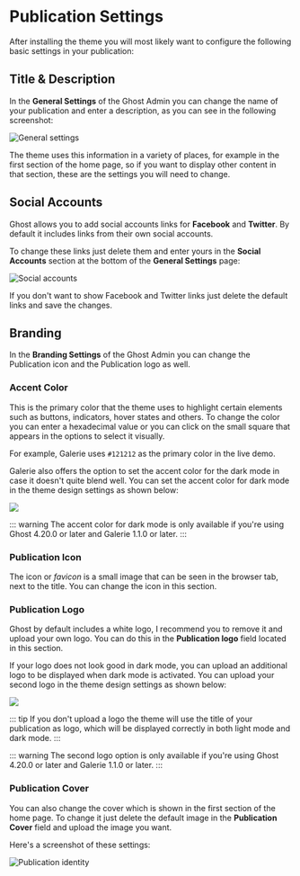 # Publication Settings

After installing the theme you will most likely want to configure the following basic settings in your publication:

## Title & Description

In the **General Settings** of the Ghost Admin you can change the name of your publication and enter a description, as you can see in the following screenshot:

![General settings](https://res.cloudinary.com/edev/image/upload/v1633197841/galerie/title-description.png)

The theme uses this information in a variety of places, for example in the first section of the home page, so if you want to display other content in that section, these are the settings you will need to change.

## Social Accounts

Ghost allows you to add social accounts links for **Facebook** and **Twitter**. By default it includes links from their own social accounts.

To change these links just delete them and enter yours in the **Social Accounts** section at the bottom of the **General Settings** page:

![Social accounts](https://res.cloudinary.com/edev/image/upload/v1633197948/galerie/social.png)

If you don't want to show Facebook and Twitter links just delete the default links and save the changes.

## Branding

In the **Branding Settings** of the Ghost Admin you can change the Publication icon and the Publication logo as well.

### Accent Color

This is the primary color that the theme uses to highlight certain elements such as buttons, indicators, hover states and others. To change the color you can enter a hexadecimal value or you can click on the small square that appears in the options to select it visually.

For example, Galerie uses `#121212` as the primary color in the live demo.

Galerie also offers the option to set the accent color for the dark mode in case it doesn't quite blend well. You can set the accent color for dark mode in the theme design settings as shown below:

![](https://res.cloudinary.com/edev/image/upload/v1643460047/galerie/CleanShot_2022-01-29_at_13.39.47.png)

::: warning
The accent color for dark mode is only available if you're using Ghost 4.20.0 or later and Galerie 1.1.0 or later.
:::

### Publication Icon

The icon or _favicon_ is a small image that can be seen in the browser tab, next to the title. You can change the icon in this section.

### Publication Logo

Ghost by default includes a white logo, I recommend you to remove it and upload your own logo. You can do this in the **Publication logo** field located in this section.

If your logo does not look good in dark mode, you can upload an additional logo to be displayed when dark mode is activated. You can upload your second logo in the theme design settings as shown below:

![](https://res.cloudinary.com/edev/image/upload/v1643460501/galerie/CleanShot_2022-01-29_at_13.46.44.png)

::: tip
If you don't upload a logo the theme will use the title of your publication as logo, which will be displayed correctly in both light mode and dark mode.
:::

::: warning
The second logo option is only available if you're using Ghost 4.20.0 or later and Galerie 1.1.0 or later.
:::

### Publication Cover

You can also change the cover which is shown in the first section of the home page. To change it just delete the default image in the **Publication Cover** field and upload the image you want.

Here's a screenshot of these settings:

![Publication identity](https://res.cloudinary.com/edev/image/upload/v1633198278/galerie/branding.png)
